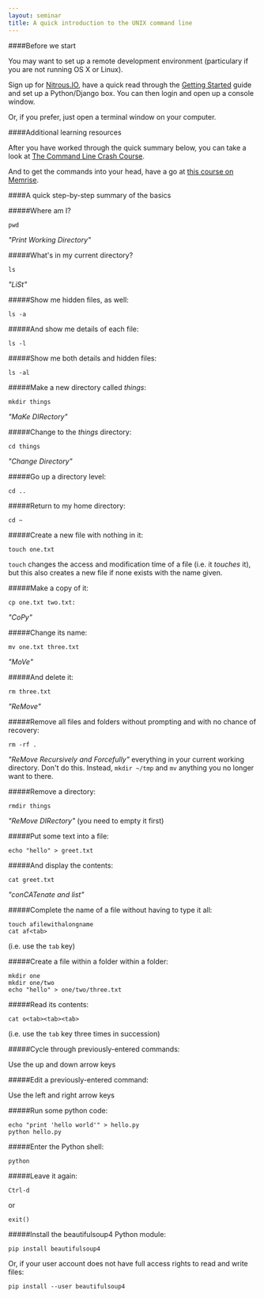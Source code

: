 ```yaml
---
layout: seminar
title: A quick introduction to the UNIX command line
---
```


####Before we start

You may want to set up a remote development environment (particulary if you are not running OS X or Linux).

Sign up for [Nitrous.IO](https://www.nitrous.io/join/e_9dsA7hhRE?utm_source=nitrous.io&utm_medium=copypaste&utm_campaign=referral), have a quick read through the [Getting Started](http://help.nitrous.io/categories/getting-started/) guide and set up a Python/Django box. You can then login and open up a console window.

Or, if you prefer, just open a terminal window on your computer.

####Additional learning resources

After you have worked through the quick summary below, you can take a look at [The Command Line Crash Course](http://cli.learncodethehardway.org/book/).

And to get the commands into your head, have a go at [this course on Memrise](http://www.memrise.com/course/159960/command-line-the-hard-way-linuxosx/).

####A quick step-by-step summary of the basics

#####Where am I?

    pwd

_"Print Working Directory"_

#####What's in my current directory?

    ls

_"LiSt"_

#####Show me hidden files, as well:

    ls -a

#####And show me details of each file:

    ls -l

#####Show me both details and hidden files:

    ls -al

#####Make a new directory called _things_:

    mkdir things

_"MaKe DIRectory"_

#####Change to the _things_ directory:

    cd things

_"Change Directory"_

#####Go up a directory level:

    cd ..

#####Return to my home directory:

    cd ~

#####Create a new file with nothing in it:

    touch one.txt

`touch` changes the access and modification time of a file (i.e. it _touches_ it), but this also creates a new file if none exists with the name given.

#####Make a copy of it:

    cp one.txt two.txt:

_"CoPy"_

#####Change its name:

    mv one.txt three.txt

_"MoVe"_

#####And delete  it:

    rm three.txt

_"ReMove"_

#####Remove all files and folders without prompting and with no chance of recovery:

    rm -rf .

_"ReMove Recursively and Forcefully"_ everything in your current working directory. Don't do this. Instead, `mkdir ~/tmp` and `mv` anything you no longer want to there.

#####Remove a directory:

    rmdir things

_"ReMove DIRectory"_ (you need to empty it first)

#####Put some text into a file:

    echo "hello" > greet.txt

#####And display the contents:

    cat greet.txt

_"conCATenate and list"_

#####Complete the name of a file without having to type it all:

    touch afilewithalongname
    cat af<tab>

(i.e. use the `tab` key)

#####Create a file within a folder within a folder:

    mkdir one
    mkdir one/two
    echo "hello" > one/two/three.txt

#####Read its contents:

    cat o<tab><tab><tab>

(i.e. use the `tab` key three times in succession)

#####Cycle through previously-entered commands:

Use the up and down arrow keys

#####Edit a previously-entered command:

Use the left and right arrow keys

#####Run some python code:

    echo "print 'hello world'" > hello.py
    python hello.py

#####Enter the Python shell:

    python

#####Leave it again:

    Ctrl-d

or 

    exit()

#####Install the beautifulsoup4 Python module:

    pip install beautifulsoup4

Or, if your user account does not have full access rights to read and write files:

    pip install --user beautifulsoup4

